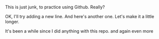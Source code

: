 This is just junk, to practice using Github.
Really?

OK, I'll try adding a new line.
And here's another one.  Let's make it a little longer.

It's been a while since I did anything with this repo.
and again
even more
